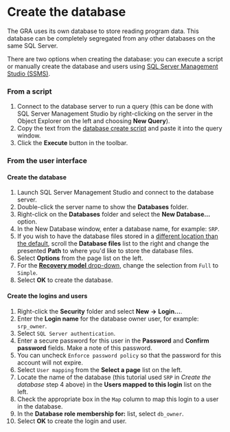 # Create the database

The GRA uses its own database to store reading program data. This database can be completely segregated from any other databases on the same SQL Server.

There are two options when creating the database: you can execute a script or manually create the database and users using [SQL Server Management Studio (SSMS)](https://msdn.microsoft.com/en-us/library/ms174173.aspx).

### From a script

1. Connect to the database server to run a query (this can be done with SQL Server Management Studio by right-clicking on the server in the Object Explorer on the left and choosing **New Query**).
2. Copy the text from the [database create script](https://raw.githubusercontent.com/MCLD/greatreadingadventure/develop/db/SQL-Server-createdb.sql) and paste it into the query window.
3. Click the **Execute** button in the toolbar.

### From the user interface

#### Create the database
1. Launch SQL Server Management Studio and connect to the database server.
2. Double-click the server name to show the **Databases** folder.
3. Right-click on the **Databases** folder and select the **New Database...** option.
4. In the New Database window, enter a database name, for example: `SRP`.
5. If you wish to have the database files stored in a [different location than the default](https://support.microsoft.com/en-us/kb/2033523), scroll the **Database files** list to the right and change the presented **Path** to where you'd like to store the database files.
6. Select **Options** from the page list on the left.
7. For the [**Recovery model** drop-down](https://msdn.microsoft.com/en-us/library/ms189275.aspx), change the selection from `Full` to `Simple`.
8. Select **OK** to create the database.

#### Create the logins and users

1. Right-click the **Security** folder and select **New** **->** **Login...**.
2. Enter the **Login name** for the database owner user, for example: `srp_owner`.
3. Select `SQL Server authentication`.
4. Enter a secure password for this user in the **Password** and **Confirm password** fields. Make a note of this password.
5. You can uncheck `Enforce password policy` so that the password for this account will not expire.
6. Select `User mapping` from the **Select a page** list on the left.
7. Locate the name of the database (this tutorial used `SRP` in *Create the database* step 4 above) in the **Users mapped to this login** list on the left.
8. Check the appropriate box in the `Map` column to map this login to a user in the database.
9. In the **Database role membership for:** list, select `db_owner`.
10. Select **OK** to create the login and user.
